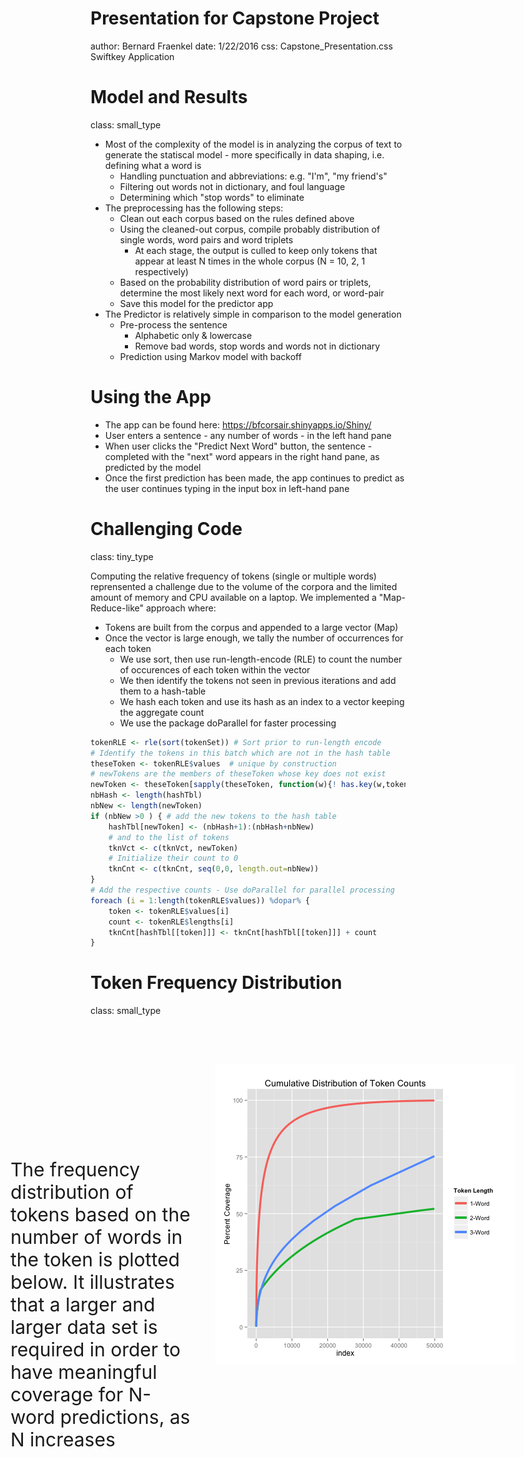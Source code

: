 Presentation for Capstone Project
========================================================
author: Bernard Fraenkel
date: 1/22/2016
css: Capstone_Presentation.css
Swiftkey Application

<!---
Questions to consider

What are the most interesting ways you could show off your algorithm?
Are there any data visualizations you think might be helpful? (Look at the SwiftKey data dashboard if you have it loaded on your phone.)
How should you document the use of your data product (separately from how you created it) so that others can rapidly deploy your algorithm?

(1) how your model predicts, (2) what results it produces, and (3) how your app works
-->
<!---
https://support.rstudio.com/hc/en-us/articles/200486468-Authoring-R-Presentations
Formatting tips
http://rstudio-pubs-static.s3.amazonaws.com/27777_55697c3a476640caa0ad2099fe914ae5.html#/9
-->

Model and Results
========================================================
class: small_type

- Most of the complexity of the model is in analyzing the corpus of text to generate the statiscal model - more specifically in data shaping, i.e. defining what a word is
    - Handling punctuation and abbreviations: e.g. "I'm", "my friend's"
    - Filtering out words not in dictionary, and foul language
    - Determining which "stop words" to eliminate
- The preprocessing has the following steps:
    - Clean out each corpus based on the rules defined above
    - Using the cleaned-out corpus, compile probably distribution of single words, word pairs and word triplets
        - At each stage, the output is culled to keep only tokens that appear at least N times in the whole corpus (N = 10, 2, 1 respectively)
    - Based on the probability distribution of word pairs or triplets, determine the most likely next word for each word, or word-pair
    - Save this model for the predictor app
- The Predictor is relatively simple in comparison to the model generation
    - Pre-process the sentence
        - Alphabetic only & lowercase
        - Remove bad words, stop words and words not in dictionary
    - Prediction using Markov model with backoff


Using the App
========================================================

- The app can be found here: https://bfcorsair.shinyapps.io/Shiny/
- User enters a sentence - any number of words - in the left hand pane
- When user clicks the "Predict Next Word" button, the  sentence - completed with the "next" word  appears in the right hand pane, as predicted by the model
- Once the first prediction has been made, the app continues to predict as the user continues typing in the input box in left-hand pane


Challenging Code
========================================================
class: tiny_type

Computing the relative frequency of tokens (single or multiple words) reprensented a challenge due to the volume of the corpora and the limited amount of memory and CPU available on a laptop.
We implemented a "Map-Reduce-like" approach where:
- Tokens are built from the corpus and appended to a large vector (Map)
- Once the vector is large enough, we tally the number of occurrences for each token
    - We use sort, then use run-length-encode (RLE) to count the number of occurences of each token within the vector
    - We then identify the tokens not seen in previous iterations and add them to a hash-table
    - We hash each token and use its hash as an index to a vector keeping the aggregate count
    - We use the package doParallel for faster processing

```r
tokenRLE <- rle(sort(tokenSet)) # Sort prior to run-length encode
# Identify the tokens in this batch which are not in the hash table
theseToken <- tokenRLE$values  # unique by construction
# newTokens are the members of theseToken whose key does not exist
newToken <- theseToken[sapply(theseToken, function(w){! has.key(w,tokenHash)})]
nbHash <- length(hashTbl)
nbNew <- length(newToken)
if (nbNew >0 ) { # add the new tokens to the hash table
	hashTbl[newToken] <- (nbHash+1):(nbHash+nbNew)
	# and to the list of tokens
	tknVct <- c(tknVct, newToken)
	# Initialize their count to 0
	tknCnt <- c(tknCnt, seq(0,0, length.out=nbNew))
}
# Add the respective counts - Use doParallel for parallel processing
foreach (i = 1:length(tokenRLE$values)) %dopar% {
	token <- tokenRLE$values[i]
	count <- tokenRLE$lengths[i]
	tknCnt[hashTbl[[token]]] <- tknCnt[hashTbl[[token]]] + count
}
```

Token Frequency Distribution
========================================================
class: small_type

<!---

The frequency distribution of tokens based on the number of words in the token is plotted below. It illustrates that a larger and larger data set is required in order to have meaningful coverage for N-word predictions, as N increases
-->
<style>
.left {
    position: fixed;
    top: 55%;
    left: 0%;
    width: 30%;
}
.right {
    position: fixed;
    top: 52%;
    left: 55%;
    width: 70%;
}

</style>
<div class="left"  style="margin-left:100px; margin-top:-300px;">
<p style="font-size:30px">
The frequency distribution of tokens based on the number of words in the token is plotted below. It illustrates that a larger and larger data set is required in order to have meaningful coverage for N-word predictions, as N increases
</div>

<div class="right" style="margin-left:-100px; margin-top:-300px;">
<img src="Token_Distribution.png"></img>
</div>

